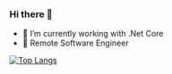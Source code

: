### Hi there 👋

- 🔭 I’m currently working with .Net Core
- 🦄 Remote Software Engineer 

[![Top Langs](https://github-readme-stats.vercel.app/api/top-langs/?username=ByteDecoder&layout=compact)](https://github.com/ByteDecoder/github-readme-stats)


